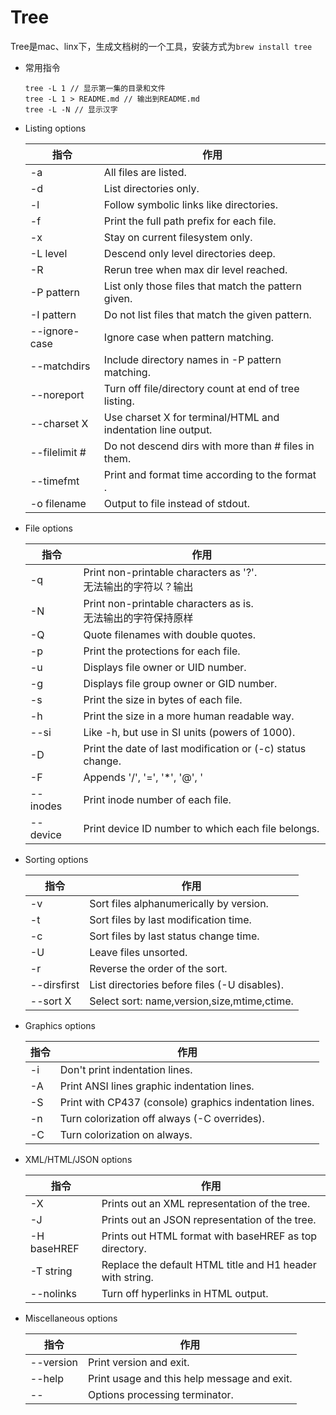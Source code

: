 # Tree

Tree是mac、linx下，生成文档树的一个工具，安装方式为`brew install tree`

* 常用指令

  ```
  tree -L 1 // 显示第一集的目录和文件
  tree -L 1 > README.md // 输出到README.md
  tree -L -N // 显示汉字
  ```



* Listing options 

  | 指令            | 作用                                       |
  | ------------- | ---------------------------------------- |
  | -a            | All files are listed.                    |
  | -d            | List directories only.                   |
  | -l            | Follow symbolic links like directories.  |
  | -f            | Print the full path prefix for each file. |
  | -x            | Stay on current filesystem only.         |
  | -L level      | Descend only level directories deep.     |
  | -R            | Rerun tree when max dir level reached.   |
  | -P pattern    | List only those files that match the pattern given. |
  | -I pattern    | Do not list files that match the given pattern. |
  | --ignore-case | Ignore case when pattern matching.       |
  | --matchdirs   | Include directory names in -P pattern matching. |
  | --noreport    | Turn off file/directory count at end of tree listing. |
  | --charset X   | Use charset X for terminal/HTML and indentation line output. |
  | --filelimit # | Do not descend dirs with more than # files in them. |
  | --timefmt <f> | Print and format time according to the format <f>. |
  | -o filename   | Output to file instead of stdout.        |

* File options 

  | 指令       | 作用                                       |
  | -------- | ---------------------------------------- |
  | -q       | Print non-printable characters as '?'.<br>无法输出的字符以？输出 |
  | -N       | Print non-printable characters as is.<br>无法输出的字符保持原样 |
  | -Q       | Quote filenames with double quotes.      |
  | -p       | Print the protections for each file.     |
  | -u       | Displays file owner or UID number.       |
  | -g       | Displays file group owner or GID number. |
  | -s       | Print the size in bytes of each file.    |
  | -h       | Print the size in a more human readable way. |
  | --si     | Like -h, but use in SI units (powers of 1000). |
  | -D       | Print the date of last modification or (-c) status change. |
  | -F       | Appends '/', '=', '*', '@', '            |
  | --inodes | Print inode number of each file.         |
  | --device | Print device ID number to which each file belongs. |

* Sorting options 

  | 指令          | 作用                                       |
  | ----------- | ---------------------------------------- |
  | -v          | Sort files alphanumerically by version.  |
  | -t          | Sort files by last modification time.    |
  | -c          | Sort files by last status change time.   |
  | -U          | Leave files unsorted.                    |
  | -r          | Reverse the order of the sort.           |
  | --dirsfirst | List directories before files (-U disables). |
  | --sort X    | Select sort: name,version,size,mtime,ctime. |

* Graphics options

  | 指令   | 作用                                       |
  | ---- | ---------------------------------------- |
  | -i   | Don't print indentation lines.           |
  | -A   | Print ANSI lines graphic indentation lines. |
  | -S   | Print with CP437 (console) graphics indentation lines. |
  | -n   | Turn colorization off always (-C overrides). |
  | -C   | Turn colorization on always.             |

* XML/HTML/JSON options

  | 指令          | 作用                                       |
  | ----------- | ---------------------------------------- |
  | -X          | Prints out an XML representation of the tree. |
  | -J          | Prints out an JSON representation of the tree. |
  | -H baseHREF | Prints out HTML format with baseHREF as top directory. |
  | -T string   | Replace the default HTML title and H1 header with string. |
  | --nolinks   | Turn off hyperlinks in HTML output.      |

* Miscellaneous options

  | 指令        | 作用                                       |
  | --------- | ---------------------------------------- |
  | --version | Print version and exit.                  |
  | --help    | Print usage and this help message and exit. |
  | --        | Options processing terminator.           |